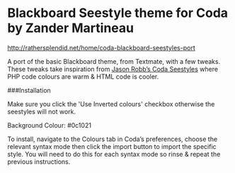 Blackboard Seestyle theme for Coda by Zander Martineau
======================================================

http://rathersplendid.net/home/coda-blackboard-seestyles-port

A port of the basic Blackboard theme, from Textmate, with a few tweaks. These tweaks take inspiration from [Jason Robb’s Coda Seestyles](http://jasonrobb.com/2009/02/05/coda-seestyles-colorful-syntax/) where PHP code colours are warm & HTML code is cooler. 

###Installation
 
Make sure you click the 'Use Inverted colours' checkbox otherwise the seestyles will not work.

Background Colour: #0c1021

To install, navigate to the Colours tab in Coda’s preferences, choose the relevant syntax mode then click the import button to import the specific style. You will need to do this for each syntax mode so rinse & repeat the previous instructions.